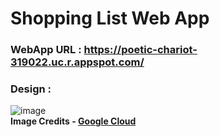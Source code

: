 # Shopping List Web App

### WebApp URL : https://poetic-chariot-319022.uc.r.appspot.com/

### Design :

![image](https://storage.googleapis.com/gweb-cloudblog-publish/images/firebase-aunthentication0s8a.max-700x700.PNG)
<br><b>Image Credits - <a href= "https://cloud.google.com/blog/products/gcp/how-to-authenticate-users-on-google-app-engine-using-firebase">Google Cloud</a></b>

